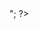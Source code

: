 <?php 
	function cetak_deret_fibonacci($jumlah){
		// nilai awal 
		$angka_pertama = 0;
		$angka_kedua = 1;

		//menyimpan string angka pertama
		$hasil = "$angka_pertama $angka_kedua ";
		for ($i=0; $i<$jumlah-2; $i++) {
			// menghitung angka fibonacci
			$output = $angka_kedua + $angka_pertama;
			// hasilnya akan ditambahkan ke string $hasil
			$hasil = $hasil."$output ";

			//masukan angka untuk dilakuakn perhitungan berikutnya 
			$angka_pertama = $angka_kedua;
			$angka_kedua = $output;
		}
		return $hasil;
	}
	// menampilkan nilai berdasarkan function dengan jumlah fibonacci
	
	echo cetak_deret_fibonacci(7);
	echo "<br>";

?>
